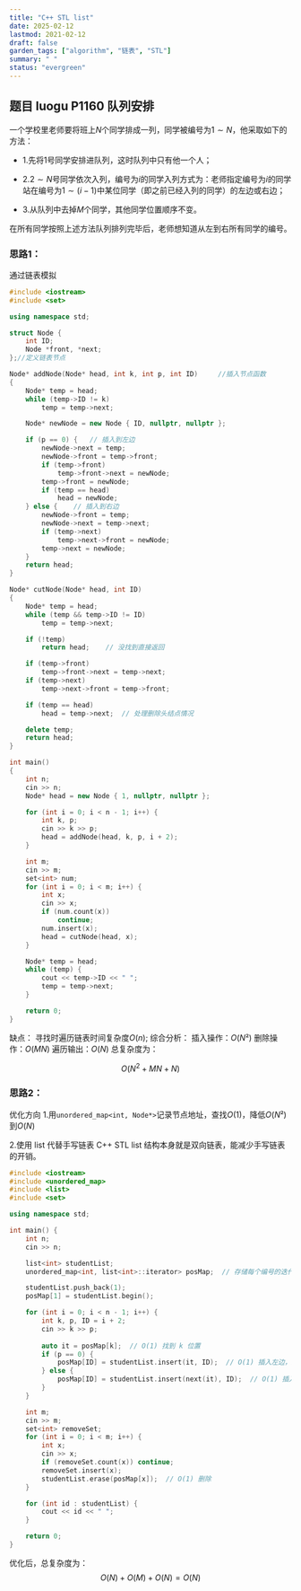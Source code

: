 ```yaml
---
title: "C++ STL list"
date: 2025-02-12
lastmod: 2021-02-12
draft: false
garden_tags: ["algorithm", "链表", "STL"]
summary: " "
status: "evergreen"
---
```


## 题目 luogu P1160 队列安排
一个学校里老师要将班上$N$个同学排成一列，同学被编号为$1∼N$，他采取如下的方法：
- 1.先将$1$号同学安排进队列，这时队列中只有他一个人；

- 2.$2∼N$号同学依次入列，编号为$i$的同学入列方式为：老师指定编号为$i$的同学站在编号为$1∼(i−1)$中某位同学（即之前已经入列的同学）的左边或右边；

- 3.从队列中去掉$M$个同学，其他同学位置顺序不变。

在所有同学按照上述方法队列排列完毕后，老师想知道从左到右所有同学的编号。

### 思路1：
通过链表模拟
```C++
#include <iostream>
#include <set>

using namespace std;

struct Node {
    int ID;
    Node *front, *next;
};//定义链表节点

Node* addNode(Node* head, int k, int p, int ID)     //插入节点函数
{
    Node* temp = head;
    while (temp->ID != k)
        temp = temp->next;

    Node* newNode = new Node { ID, nullptr, nullptr };

    if (p == 0) {   // 插入到左边
        newNode->next = temp;
        newNode->front = temp->front;
        if (temp->front)
            temp->front->next = newNode;
        temp->front = newNode;
        if (temp == head)
            head = newNode;
    } else {    // 插入到右边
        newNode->front = temp;
        newNode->next = temp->next;
        if (temp->next)
            temp->next->front = newNode;
        temp->next = newNode;
    }
    return head;
}

Node* cutNode(Node* head, int ID)
{
    Node* temp = head;
    while (temp && temp->ID != ID)
        temp = temp->next;

    if (!temp)
        return head;    // 没找到直接返回

    if (temp->front)
        temp->front->next = temp->next;
    if (temp->next)
        temp->next->front = temp->front;

    if (temp == head)
        head = temp->next;  // 处理删除头结点情况

    delete temp;
    return head;
}

int main()
{
    int n;
    cin >> n;
    Node* head = new Node { 1, nullptr, nullptr };

    for (int i = 0; i < n - 1; i++) {
        int k, p;
        cin >> k >> p;
        head = addNode(head, k, p, i + 2);
    }

    int m;
    cin >> m;
    set<int> num;
    for (int i = 0; i < m; i++) {
        int x;
        cin >> x;
        if (num.count(x))
            continue;
        num.insert(x);
        head = cutNode(head, x);
    }

    Node* temp = head;
    while (temp) {
        cout << temp->ID << " ";
        temp = temp->next;
    }

    return 0;
}
```
缺点：
寻找时遍历链表时间复杂度$O(n)$;
综合分析：
插入操作：$O(N²)$
删除操作：$O(MN)$
遍历输出：$O(N)$
总复杂度为：

$$O(N^2+MN+N)$$

### 思路2：
优化方向
1.用```unordered_map<int, Node*>```记录节点地址，查找$O(1)$，降低$O(N²)$到$O(N)$

2.使用 list 代替手写链表
C++ STL list 结构本身就是双向链表，能减少手写链表的开销。



```C++
#include <iostream>
#include <unordered_map>
#include <list>
#include <set>

using namespace std;

int main() {
    int n;
    cin >> n;

    list<int> studentList;
    unordered_map<int, list<int>::iterator> posMap;  // 存储每个编号的迭代器位置

    studentList.push_back(1);
    posMap[1] = studentList.begin();

    for (int i = 0; i < n - 1; i++) {
        int k, p, ID = i + 2;
        cin >> k >> p;
        
        auto it = posMap[k];  // O(1) 找到 k 位置
        if (p == 0) {
            posMap[ID] = studentList.insert(it, ID);  // O(1) 插入左边，insert返回值是迭代器
        } else {
            posMap[ID] = studentList.insert(next(it), ID);  // O(1) 插入右边，insert返回值是迭代器
        }
    }

    int m;
    cin >> m;
    set<int> removeSet;
    for (int i = 0; i < m; i++) {
        int x;
        cin >> x;
        if (removeSet.count(x)) continue;
        removeSet.insert(x);
        studentList.erase(posMap[x]);  // O(1) 删除
    }

    for (int id : studentList) {
        cout << id << " ";
    }

    return 0;
}
```

优化后，总复杂度为：
$$O(N)+O(M)+O(N)=O(N)$$
